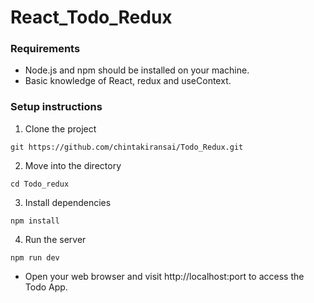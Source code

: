 # React_Todo_Redux

### Requirements
* Node.js and npm should be installed on your machine.
* Basic knowledge of React, redux and useContext.

### Setup instructions
1. Clone the project
```
git https://github.com/chintakiransai/Todo_Redux.git
```
2. Move into the directory
```
cd Todo_redux
```
3. Install dependencies
```
npm install
```
4. Run the server
```
npm run dev
```
* Open your web browser and visit http://localhost:port to access the Todo App.
